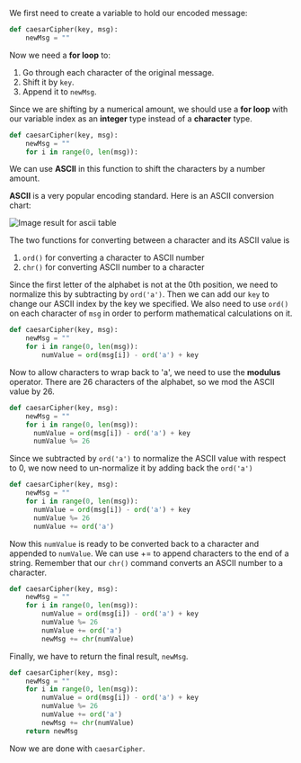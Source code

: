 <!--title={Caesar Cipher}-->
<!--badges={Python:20}-->
<!--concepts={ForLoops.mdx, NumericalOperators.mdx}-->

We first need to create a variable to hold our encoded message:

```python
def caesarCipher(key, msg):
    newMsg = ""
```

Now we need a **for loop** to:

1. Go through each character of the original message.
2. Shift it by `key`.
3. Append it to `newMsg`.

Since we are shifting by a numerical amount, we should use a **for loop** with our variable index as an **integer** type instead of a **character** type.

```python
def caesarCipher(key, msg):
    newMsg = ""
    for i in range(0, len(msg)):
```

We can use **ASCII** in this function to shift the characters by a number amount.

**ASCII** is a very popular encoding standard. Here is an ASCII conversion chart:

![Image result for ascii table](https://upload.wikimedia.org/wikipedia/commons/thumb/1/1b/ASCII-Table-wide.svg/875px-ASCII-Table-wide.svg.png)

The two functions for converting between a character and its ASCII value is

1. `ord()` for converting a character to ASCII number
2. `chr()` for converting ASCII number to a character

Since the first letter of the alphabet is not at the 0th position, we need to normalize this by subtracting by `ord('a')`. Then we can add our `key` to change our ASCII index by the key we specified. We also need to use `ord()` on each character of `msg` in order to perform mathematical calculations on it.

```python
def caesarCipher(key, msg):
    newMsg = ""
    for i in range(0, len(msg)):
    	numValue = ord(msg[i]) - ord('a') + key
```

Now to allow characters to wrap back to 'a', we need to use the **modulus** operator. There are 26 characters of the alphabet, so we mod the ASCII value by 26.

```python
def caesarCipher(key, msg):
    newMsg = ""
    for i in range(0, len(msg)):
      numValue = ord(msg[i]) - ord('a') + key
      numValue %= 26
```

Since we subtracted by `ord('a')` to normalize the ASCII value with respect to 0, we now need to un-normalize it by adding back the `ord('a')`

```python
def caesarCipher(key, msg):
    newMsg = ""
    for i in range(0, len(msg)):
      numValue = ord(msg[i]) - ord('a') + key
      numValue %= 26
      numValue += ord('a')
```

Now this `numValue` is ready to be converted back to a character and appended to `numValue`. We can use += to append characters to the end of a string. Remember that our `chr()` command converts an ASCII number to a character.

```python
def caesarCipher(key, msg):
    newMsg = ""
    for i in range(0, len(msg)):
    	numValue = ord(msg[i]) - ord('a') + key
        numValue %= 26
        numValue += ord('a')
        newMsg += chr(numValue)
```

Finally, we have to return the final result, `newMsg`.

```python
def caesarCipher(key, msg):
    newMsg = ""
    for i in range(0, len(msg)):
    	numValue = ord(msg[i]) - ord('a') + key
        numValue %= 26
        numValue += ord('a')
        newMsg += chr(numValue)
    return newMsg
```

Now we are done with `caesarCipher`.


